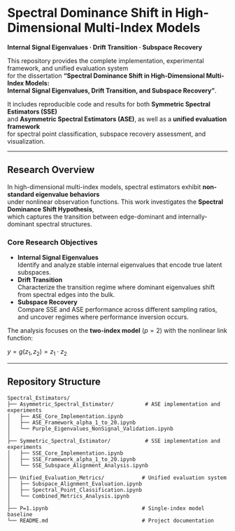 # Spectral Dominance Shift in High-Dimensional Multi-Index Models  
**Internal Signal Eigenvalues · Drift Transition · Subspace Recovery**

This repository provides the complete implementation, experimental framework, and unified evaluation system  
for the dissertation **“Spectral Dominance Shift in High-Dimensional Multi-Index Models:  
Internal Signal Eigenvalues, Drift Transition, and Subspace Recovery”**.

It includes reproducible code and results for both **Symmetric Spectral Estimators (SSE)**  
and **Asymmetric Spectral Estimators (ASE)**, as well as a **unified evaluation framework**  
for spectral point classification, subspace recovery assessment, and visualization.

---

## **Research Overview**

In high-dimensional multi-index models, spectral estimators exhibit **non-standard eigenvalue behaviors**  
under nonlinear observation functions. This work investigates the **Spectral Dominance Shift Hypothesis**,  
which captures the transition between edge-dominant and internally-dominant spectral structures.  

### **Core Research Objectives**
- **Internal Signal Eigenvalues**  
  Identify and analyze stable internal eigenvalues that encode true latent subspaces.
- **Drift Transition**  
  Characterize the transition regime where dominant eigenvalues shift from spectral edges into the bulk.
- **Subspace Recovery**  
  Compare SSE and ASE performance across different sampling ratios,  
  and uncover regimes where performance inversion occurs.

The analysis focuses on the **two-index model** ($p=2$) with the nonlinear link function:

$\displaystyle y = g(z_1, z_2) = z_1 \cdot z_2$

---

## **Repository Structure**

```plaintext
Spectral_Estimators/
├── Asymmetric_Spectral_Estimator/          # ASE implementation and experiments
│   ├── ASE_Core_Implementation.ipynb
│   ├── ASE_Framework_alpha_1_to_20.ipynb
│   └── Purple_Eigenvalues_NonSignal_Validation.ipynb
│
├── Symmetric_Spectral_Estimator/           # SSE implementation and experiments
│   ├── SSE_Core_Implementation.ipynb
│   ├── SSE_Framework_alpha_1_to_20.ipynb
│   └── SSE_Subspace_Alignment_Analysis.ipynb
│
├── Unified_Evaluation_Metrics/            # Unified evaluation system
│   ├── Subspace_Alignment_Evaluation.ipynb
│   ├── Spectral_Point_Classification.ipynb
│   └── Combined_Metrics_Analysis.ipynb
│
├── P=1.ipynb                              # Single-index model baseline
└── README.md                              # Project documentation
